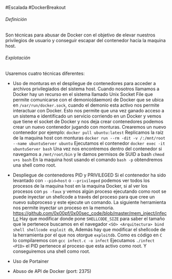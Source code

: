#Escalada #DockerBreakout
###### Definición
Son técnicas para abusar de Docker con el objetivo de elevar nuestros privilegios de usuario y conseguir escapar del contenedor hacia la maquina host.

###### Explotación
Usaremos cuatro técnicas diferentes:
-  Uso de monturas en el despliegue de contenedores para acceder a archivos privilegiados del sistema host.
		Cuando nosotros llamamos a Docker hay un recurso en el sistema llamado Unix Socket File que permite comunicarse con el demonio(daemon) de Docker que se ubica en `/var/run/docker.sock`, cuando el demonio esta activo nos permite interactuar con Docker.
		Esto nos permite que una vez ganado acceso  a un sistema e identificado un servicio corriendo en un Docker y vemos que tiene el socket de Docker y nos deja crear contenedores podemos crear un nuevo contenedor jugando con monturas.
		Crearemos un nuevo contenedor por ejemplo: `docker pull ubuntu:latest`
		Replicamos la raíz de la maquina host con monturas `docker run --rm -dit -v /:/mnt/root --name ubuntuServer ubuntu`
		Ejecutamos el contenedor `docker exec -it ubuntuServer bash`
		Una vez nos encontremos dentro del contenedor si navegamos a `/mnt/root/bin` y le damos permisos de SUID a bash `chmod u+s bash` 
		En la maquina host usando el comando `bash -p` obtendremos una shell como root.

- Despliegue de contenedores PID y PRIVILEGED
		Si el contenedor ha sido levantado con `--pid=host` o `--privileged` podemos ver todos los procesos de la maquina host en la maquina Docker, si al ver los procesos con `ps -faux` y vemos algún proceso ejecutando como root se puede inyectar un shellcode a través del proceso para que cree un nuevo subproceso y este ejecute un comando.
		La siguiente herramienta nos permite inyectar un proceso en la memoria. 
		https://github.com/0x00pf/0x00sec_code/blob/master/mem_inject/infect.c 
		Hay que modificar donde pone `SHELLCODE_SIZE` para saber el tamaño que le pertenece buscamos en el navegador `<SO> <Arquitectura> bind shell shellcode esploit db`,
		Además hay que modificar el shellcode de la herramienta por el que nos otorgue `exploitdb`.
		Como es código en `C` lo compilaremos con `gcc infect.c -o infect`
		Ejecutamos `./infect <PID>` el PID pertenece al proceso que esta activo como root. Y conseguiremos una shell como root.

- Uso de Portainer
		
- Abuso de API de Docker (port: 2375)